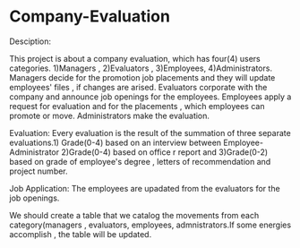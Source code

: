 # Company-Evaluation 
Desciption:

This project is about a company evaluation, which has four(4) users categories. 1)Managers , 2)Evaluators , 3)Employees, 4)Administrators. 
Managers decide for the promotion job placements  and they will update employees' files , if changes are arised. 
Evaluators corporate with the company and announce job openings for the employees.
Employees apply a request for evaluation and for the placements , which employees can promote or move.
Administrators make the evaluation.

Evaluation:
 Every evaluation is the result of the summation of  three separate evaluations.1) Grade(0-4) based on an interview between Employee- Administrator 2)Grade(0-4) based on office r  report and 3)Grade(0-2) based on grade of employee's degree , letters of recommendation and project number. 

Job Application:
 The employees are upadated from the evaluators for the job openings.
 
We should create a table that we catalog the movements from each category(managers , evaluators, employees, admnistrators.If some energies accomplish , the table will be updated.

